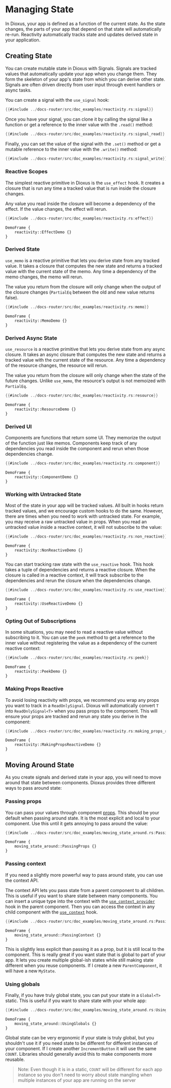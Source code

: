 # Managing State

In Dioxus, your app is defined as a function of the current state. As the state changes, the parts of your app that depend on that state will automatically re-run. Reactivity automatically tracks state and updates derived state in your application.

## Creating State

You can create mutable state in Dioxus with Signals. Signals are tracked values that automatically update your app when you change them. They form the skeleton of your app's state from which you can derive other state. Signals are often driven directly from user input through event handlers or async tasks.

You can create a signal with the `use_signal` hook:

```rust
{{#include ../docs-router/src/doc_examples/reactivity.rs:signal}}
```

Once you have your signal, you can clone it by calling the signal like a function or get a reference to the inner value with the `.read()` method:

```rust
{{#include ../docs-router/src/doc_examples/reactivity.rs:signal_read}}
```

Finally, you can set the value of the signal with the `.set()` method or get a mutable reference to the inner value with the `.write()` method:

```rust
{{#include ../docs-router/src/doc_examples/reactivity.rs:signal_write}}
```

### Reactive Scopes

The simplest reactive primitive in Dioxus is the `use_effect` hook. It creates a closure that is run any time a tracked value that is run inside the closure changes.


Any value you read inside the closure will become a dependency of the effect. If the value changes, the effect will rerun.

```rust
{{#include ../docs-router/src/doc_examples/reactivity.rs:effect}}
```

```inject-dioxus
DemoFrame {
    reactivity::EffectDemo {}
}
```

### Derived State

`use_memo` is a reactive primitive that lets you derive state from any tracked value. It takes a closure that computes the new state and returns a tracked value with the current state of the memo. Any time a dependency of the memo changes, the memo will rerun.

The value you return from the closure will only change when the output of the closure changes (`PartialEq` between the old and new value returns false).

```rust
{{#include ../docs-router/src/doc_examples/reactivity.rs:memo}}
```

```inject-dioxus
DemoFrame {
    reactivity::MemoDemo {}
}
```

### Derived Async State

`use_resource` is a reactive primitive that lets you derive state from any async closure. It takes an async closure that computes the new state and returns a tracked value with the current state of the resource. Any time a dependency of the resource changes, the resource will rerun.

The value you return from the closure will only change when the state of the future changes. Unlike `use_memo`, the resource's output is not memoized with `PartialEq`.

```rust
{{#include ../docs-router/src/doc_examples/reactivity.rs:resource}}
```

```inject-dioxus
DemoFrame {
    reactivity::ResourceDemo {}
}
```

### Derived UI

Components are functions that return some UI. They memorize the output of the function just like memos. Components keep track of any dependencies you read inside the component and rerun when those dependencies change.

```rust
{{#include ../docs-router/src/doc_examples/reactivity.rs:component}}
```

```inject-dioxus
DemoFrame {
    reactivity::ComponentDemo {}
}
```

### Working with Untracked State

Most of the state in your app will be tracked values. All built in hooks return tracked values, and we encourage custom hooks to do the same. However, there are times when you need to work with untracked state. For example, you may receive a raw untracked value in props. When you read an untracked value inside a reactive context, it will not subscribe to the value:

```rust
{{#include ../docs-router/src/doc_examples/reactivity.rs:non_reactive}}
```

```inject-dioxus
DemoFrame {
    reactivity::NonReactiveDemo {}
}
```

You can start tracking raw state with the `use_reactive` hook. This hook takes a tuple of dependencies and returns a reactive closure. When the closure is called in a reactive context, it will track subscribe to the dependencies and rerun the closure when the dependencies change.

```rust
{{#include ../docs-router/src/doc_examples/reactivity.rs:use_reactive}}
```

```inject-dioxus
DemoFrame {
    reactivity::UseReactiveDemo {}
}
```

### Opting Out of Subscriptions

In some situations, you may need to read a reactive value without subscribing to it. You can use the `peek` method to get a reference to the inner value without registering the value as a dependency of the current reactive context:

```rust
{{#include ../docs-router/src/doc_examples/reactivity.rs:peek}}
```

```inject-dioxus
DemoFrame {
    reactivity::PeekDemo {}
}
```

### Making Props Reactive

To avoid losing reactivity with props, we recommend you wrap any props you want to track in a `ReadOnlySignal`. Dioxus will automatically convert `T` into `ReadOnlySignal<T>` when you pass props to the component. This will ensure your props are tracked and rerun any state you derive in the component:

```rust
{{#include ../docs-router/src/doc_examples/reactivity.rs:making_props_reactive}}
```

```inject-dioxus
DemoFrame {
    reactivity::MakingPropsReactiveDemo {}
}
```

## Moving Around State

As you create signals and derived state in your app, you will need to move around that state between components. Dioxus provides three different ways to pass around state:

### Passing props

You can pass your values through component [props](https://docs.rs/dioxus/latest/dioxus/prelude/derive.Props.html). This should be your default when passing around state. It is the most explicit and local to your component. Use this until it gets annoying to pass around the value:

```rust
{{#include ../docs-router/src/doc_examples/moving_state_around.rs:PassingProps}}
```

```inject-dioxus
DemoFrame {
    moving_state_around::PassingProps {}
}
```


### Passing context

If you need a slightly more powerful way to pass around state, you can use the context API.

The context API lets you pass state from a parent component to all children. This is useful if you want to share state between many components. You can insert a unique type into the context with the [`use_context_provider`](https://docs.rs/dioxus-hooks/latest/dioxus_hooks/fn.use_context_provider.html) hook in the parent component. Then you can access the context in any child component with the [`use_context`](https://docs.rs/dioxus-hooks/latest/dioxus_hooks/fn.use_context.html) hook.

```rust
{{#include ../docs-router/src/doc_examples/moving_state_around.rs:PassingContext}}
```

```inject-dioxus
DemoFrame {
    moving_state_around::PassingContext {}
}
```

This is slightly less explicit than passing it as a prop, but it is still local to the component. This is really great if you want state that is global to part of your app. It lets you create multiple global-ish states while still making state different when you reuse components. If I create a new `ParentComponent`, it will have a new `MyState`.

### Using globals

Finally, if you have truly global state, you can put your state in a `Global<T>` static. This is useful if you want to share state with your whole app:

```rust
{{#include ../docs-router/src/doc_examples/moving_state_around.rs:UsingGlobals}}
```

```inject-dioxus
DemoFrame {
    moving_state_around::UsingGlobals {}
}
```

Global state can be very ergonomic if your state is truly global, but you shouldn't use it if you need state to be different for different instances of your component. If I create another `IncrementButton` it will use the same `COUNT`. Libraries should generally avoid this to make components more reusable.

> Note: Even though it is in a static, `COUNT` will be different for each app instance so you don't need to worry about state mangling when multiple instances of your app are running on the server
